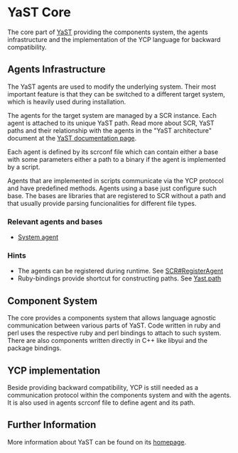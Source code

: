 # YaST Core

The core part of [YaST](http://yast.github.io) providing the components system,
the agents infrastructure and the implementation of the YCP language for
backward compatibility.

## Agents Infrastructure

The YaST agents are used to modify the underlying system. Their most important
feature is that they can be switched to a different target system, which is
heavily used during installation.

The agents for the target system are managed by a SCR instance. Each agent is
attached to its unique YaST path. Read more about SCR, YaST paths and their
relationship with the agents in the "YaST architecture" document at the
[YaST documentation page](http://yast.github.io/documentation.html).

Each agent is defined by its scrconf file which can contain either a base 
with some parameters either a path to a binary if the agent
is implemented by a script.

Agents that are implemented in scripts communicate via the YCP protocol and
have predefined methods. Agents using a base just configure such base. The
bases are libraries that are registered to SCR without a path and that usually
provide parsing funcionalities for different file types.

### Relevant agents and bases

- [System agent](systemagent.md)

### Hints

- The agents can be registered during runtime. See
[SCR#RegisterAgent](http://www.rubydoc.info/github/yast/yast-ruby-bindings/Yast/SCR#RegisterAgent-class_method)
- Ruby-bindings provide shortcut for constructing paths. See
[Yast.path](http://www.rubydoc.info/github/yast/yast-ruby-bindings/Yast#path-instance_method)

## Component System

The core provides a components system that allows language agnostic communication
between various parts of YaST. Code written in ruby and perl uses the respective
ruby and perl bindings to attach to such system.
There are also components written directly in C++ like libyui and the package
bindings.

## YCP implementation

Beside providing backward compatibility, YCP is still needed as a communication
protocol within the components system and with the agents. It is also used in
agents scrconf file to define agent and its path.

## Further Information

More information about YaST can be found on its [homepage](http://yast.github.io).
